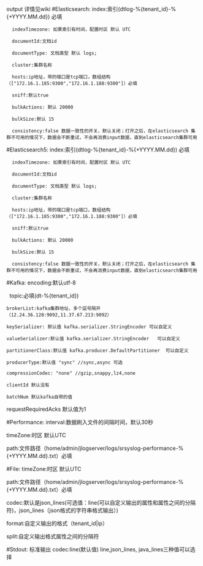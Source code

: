 output 详情见wiki
#Elasticsearch:
      index:索引(dtlog-%{tenant_id}-%{+YYYY.MM.dd}) 必填
    
      indexTimezone: 如果索引有时间，配置时区 默认 UTC

      documentId:文档id
    
      documentType: 文档类型 默认 logs;
    
      cluster:集群名称
    
      hosts:ip地址，带的端口是tcp端口，数组结构（["172.16.1.185:9300","172.16.1.188:9300"]）必填
    
      sniff:默认true
    
      bulkActions: 默认 20000 
    
      bulkSize:默认 15

      consistency:false 数据一致性的开关，默认关闭；打开之后，在elasticsearch 集群不可用的情况下，数据会不断重试，不会再消费input数据，直到elasticsearch集群可用

#Elasticsearch5:
      index:索引(dtlog-%{tenant_id}-%{+YYYY.MM.dd}) 必填
    
      indexTimezone: 如果索引有时间，配置时区 默认 UTC

      documentId:文档id
    
      documentType: 文档类型 默认 logs;
    
      cluster:集群名称
    
      hosts:ip地址，带的端口是tcp端口，数组结构（["172.16.1.185:9300","172.16.1.188:9300"]）必填
    
      sniff:默认true
    
      bulkActions: 默认 20000 
    
      bulkSize:默认 15

      consistency:false 数据一致性的开关，默认关闭；打开之后，在elasticsearch 集群不可用的情况下，数据会不断重试，不会再消费input数据，直到elasticsearch集群可用


#Kafka:
    encoding:默认utf-8
    
    topic:必填(dt-%{tenant_id})

    brokerList:kafka集群地址，多个逗号隔开（12.24.36.128:9092,11.37.67.213:9092）

    keySerializer: 默认值 kafka.serializer.StringEncoder 可以自定义
	
    valueSerializer:默认值 kafka.serializer.StringEncoder	 可以自定义
	
    partitionerClass:默认值 kafka.producer.DefaultPartitioner  可以自定义
	 
    producerType:默认值 "sync" //sync,async 可选
	 
    compressionCodec: "none" //gzip,snappy,lz4,none
	 
    clientId 默认没有
	
    batchNum 默认kafka自带的值
	
   requestRequiredAcks 默认值为1

#Performance:
   interval:数据刷入文件的间隔时间，默认30秒

   timeZone:时区 默认UTC

   path:文件路径（home/admin/jlogserver/logs/srsyslog-performance-%{+YYYY.MM.dd}.txt）必填

#File:
   timeZone:时区 默认UTC

   path:文件路径（home/admin/jlogserver/logs/srsyslog-performance-%{+YYYY.MM.dd}.txt）必填

   codec:默认是json_lines(可选值：line(可以自定义输出的属性和属性之间的分隔符)，json_lines（json格式的字符串格式输出）)
   
   format:自定义输出的格式（tenant_id|ip）
   
   split:自定义输出格式属性之间的分隔符

#Stdout:
  标准输出
  codec:line(默认值)
  line,json_lines, java_lines三种值可以选择

  
  
